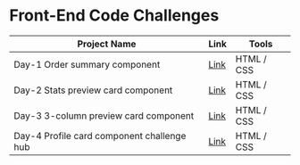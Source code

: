 # Front-End Code Challenges
 
| Project Name | Link | Tools
|---|---|---|
Day-1 Order summary component | [Link](https://jihyun-j.github.io/frontend-challenges/Day1/) | HTML / CSS
Day-2 Stats preview card component |[Link](https://jihyun-j.github.io/frontend-challenges/Day2/) | HTML / CSS
Day-3 3-column preview card component | [Link](https://jihyun-j.github.io/frontend-challenges/Day3/) | HTML / CSS
Day-4 Profile card component challenge hub | [Link](https://jihyun-j.github.io/frontend-challenges/day4/) | HTML / CSS
